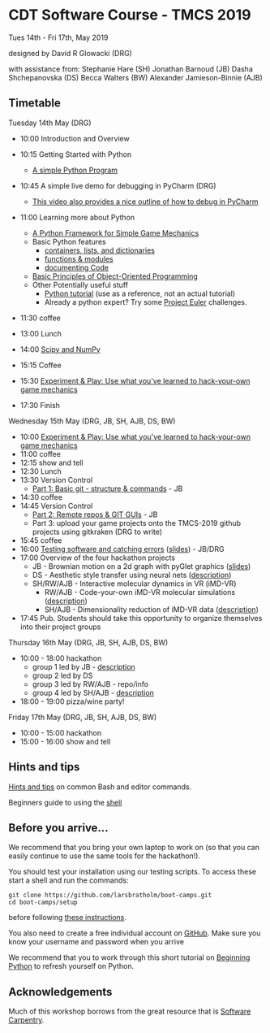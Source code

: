 # CDT Software Course - TMCS 2019

Tues 14th - Fri 17th, May 2019

designed by David R Glowacki (DRG)

with assistance from:
Stephanie Hare (SH)
Jonathan Barnoud (JB)
Dasha Shchepanovska (DS) 
Becca Walters (BW)
Alexander Jamieson-Binnie (AJB)

## Timetable

Tuesday 14th May (DRG)

* 10:00 Introduction and Overview
* 10:15 Getting Started with Python
    * [A simple Python Program](outlines/gettingStarted.md)
* 10:45 A simple live demo for debugging in PyCharm (DRG)
    * [This video also provides a nice outline of how to debug in PyCharm](https://www.youtube.com/watch?v=BBPoInSOiOY)
    
* 11:00 Learning more about Python
    * [A Python Framework for Simple Game Mechanics](outlines/I-pyGlet-GameMechanics.md)
    * Basic Python features
      * [containers, lists, and dictionaries](python/1_lists_and_dictionaries.md)
      * [functions & modules](python/2_functions_and_modules.md)
      * [documenting Code](python/3_documenting_code.md)
    * [Basic Principles of Object-Oriented Programming](python/4_object_orientation.md)
    * Other Potentially useful stuff 
      * [Python tutorial](https://docs.python.org/3/tutorial/index.html) (use as a reference, not an actual tutorial) 
      * Already a python expert? Try some [Project Euler](https://projecteuler.net/) challenges.    

* 11:30 coffee
* 13:00 Lunch
* 14:00 [Scipy and NumPy](python/5_numpy.md)
* 15:15 Coffee 
* 15:30 [Experiment & Play: Use what you've learned to hack-your-own game mechanics](outlines/II-pyGlet-GameMechanics.md)
* 17:30 Finish 

Wednesday 15th May (DRG, JB, SH, AJB, DS, BW)

* 10:00 [Experiment & Play: Use what you've learned to hack-your-own game mechanics](outlines/II-pyGlet-GameMechanics.md)
* 11:00 coffee
* 12:15 show and tell
* 12:30 Lunch
* 13:30 Version Control 
    * [Part 1: Basic git - structure & commands](outlines/git-outline.md#git-and-version-control) - JB
* 14:30 coffee
* 14:45 Version Control 
    * [Part 2: Remote repos & GIT GUIs](outlines/git-outline.md#part-2) - JB
    * Part 3: upload your game projects onto the TMCS-2019 github projects using gitkraken (DRG to write)
* 15:45 coffee
* 16:00 [Testing software and catching errors](testing/README.md) ([slides](testing/slides.pdf)) - JB/DRG
* 17:00 Overview of the four hackathon projects
    * JB - Brownian motion on a 2d graph with pyGlet graphics ([slides](hackathon/drunk-simulator/drunk-simulator.pdf))
    * DS - Aesthetic style transfer using neural nets ([description](hackathon/style-transfer/README.md))
    * SH/RW/AJB - Interactive molecular dynamics in VR (iMD-VR) 
      * RW/AJB - Code-your-own iMD-VR molecular simulations ([description](hackathon/imd-vr/becca.md))
      * SH/AJB - Dimensionality reduction of iMD-VR data ([description](hackathon/dimensionality-reduction/dimensionality-reduction.md))
* 17:45 Pub. Students should take this opportunity to organize themselves into their project groups

Thursday 16th May (DRG, JB, SH, AJB, DS, BW)

* 10:00 - 18:00 hackathon
    * group 1 led by JB - [description](hackathon/drunk-simulator/drunk-simulator.md) 
    * group 2 led by DS 
    * group 3 led by RW/AJB - repo/info 
    * group 4 led by SH/AJB - [description](hackathon/dimensionality-reduction/dimensionality-reduction.md)
* 18:00 - 19:00 pizza/wine party!

Friday 17th May (DRG, JB, SH, AJB, DS, BW)
 
* 10:00 - 15:00 hackathon
* 15:00 - 16:00 show and tell


## Hints and tips

[Hints and tips](outlines/hints_and_tips.md) on common Bash and editor commands.

Beginners guide to using the [shell](shell/README.md)
## Before you arrive...

We recommend that you bring your own laptop to work on (so 
that you can easily continue to use the same tools for the hackathon!).

You should test your installation using our testing scripts. To access these start a shell and run the 
commands:

    git clone https://github.com/larsbratholm/boot-camps.git
    cd boot-camps/setup

before following [these instructions](setup/README.md).

You also need to create a free individual account on 
[GitHub](https://github.com/join). Make sure 
you know your username and password when you arrive

We recommend that you to work through this short tutorial on 
[Beginning Python](http://chryswoods.com/beginning_python) to refresh yourself on Python. 

## Acknowledgements 

Much of this workshop borrows from the great resource that is [Software Carpentry](https://software-carpentry.org/).
